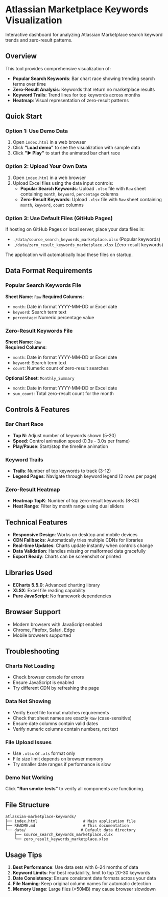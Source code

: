 # Atlassian Marketplace Keywords Visualization

Interactive dashboard for analyzing Atlassian Marketplace search keyword trends and zero-result patterns.

## Overview

This tool provides comprehensive visualization of:
- **Popular Search Keywords**: Bar chart race showing trending search terms over time
- **Zero-Result Analysis**: Keywords that return no marketplace results  
- **Keyword Trails**: Trend lines for top keywords across months
- **Heatmap**: Visual representation of zero-result patterns

## Quick Start

### Option 1: Use Demo Data
1. Open `index.html` in a web browser
2. Click **"Load demo"** to see the visualization with sample data
3. Click **"▶ Play"** to start the animated bar chart race

### Option 2: Upload Your Own Data
1. Open `index.html` in a web browser
2. Upload Excel files using the data input controls:
   - **Popular Search Keywords**: Upload `.xlsx` file with `Raw` sheet containing `month`, `keyword`, `percentage` columns
   - **Zero-Result Keywords**: Upload `.xlsx` file with `Raw` sheet containing `month`, `keyword`, `count` columns

### Option 3: Use Default Files (GitHub Pages)
If hosting on GitHub Pages or local server, place your data files in:
- `./data/source_search_keywords_marketplace.xlsx` (Popular keywords)
- `./data/zero_result_keywords_marketplace.xlsx` (Zero-result keywords)

The application will automatically load these files on startup.

## Data Format Requirements

### Popular Search Keywords File
**Sheet Name**: `Raw`
**Required Columns**:
- `month`: Date in format YYYY-MM-DD or Excel date
- `keyword`: Search term text
- `percentage`: Numeric percentage value

### Zero-Result Keywords File
**Sheet Name**: `Raw`  
**Required Columns**:
- `month`: Date in format YYYY-MM-DD or Excel date
- `keyword`: Search term text  
- `count`: Numeric count of zero-result searches

**Optional Sheet**: `Monthly_Summary`
- `month`: Date in format YYYY-MM-DD or Excel date
- `sum_count`: Total zero-result count for the month

## Controls & Features

### Bar Chart Race
- **Top N**: Adjust number of keywords shown (5-20)
- **Speed**: Control animation speed (0.3s - 3.0s per frame)
- **Play/Pause**: Start/stop the timeline animation

### Keyword Trails
- **Trails**: Number of top keywords to track (3-12)
- **Legend Pages**: Navigate through keyword legend (2 rows per page)

### Zero-Result Heatmap
- **Heatmap TopK**: Number of top zero-result keywords (8-30)
- **Heat Range**: Filter by month range using dual sliders

## Technical Features

- **Responsive Design**: Works on desktop and mobile devices
- **CDN Fallbacks**: Automatically tries multiple CDNs for libraries
- **Real-time Updates**: Charts update instantly when controls change
- **Data Validation**: Handles missing or malformed data gracefully
- **Export Ready**: Charts can be screenshot or printed

## Libraries Used

- **ECharts 5.5.0**: Advanced charting library
- **XLSX**: Excel file reading capability
- **Pure JavaScript**: No framework dependencies

## Browser Support

- Modern browsers with JavaScript enabled
- Chrome, Firefox, Safari, Edge
- Mobile browsers supported

## Troubleshooting

### Charts Not Loading
- Check browser console for errors
- Ensure JavaScript is enabled
- Try different CDN by refreshing the page

### Data Not Showing
- Verify Excel file format matches requirements
- Check that sheet names are exactly `Raw` (case-sensitive)
- Ensure date columns contain valid dates
- Verify numeric columns contain numbers, not text

### File Upload Issues
- Use `.xlsx` or `.xls` format only
- File size limit depends on browser memory
- Try smaller date ranges if performance is slow

### Demo Not Working
Click **"Run smoke tests"** to verify all components are functioning.

## File Structure

```
atlassian-marketplace-keywords/
├── index.html                    # Main application file
├── README.md                     # This documentation
└── data/                        # Default data directory
    ├── source_search_keywords_marketplace.xlsx
    └── zero_result_keywords_marketplace.xlsx
```

## Usage Tips

1. **Best Performance**: Use data sets with 6-24 months of data
2. **Keyword Limits**: For best readability, limit to top 20-30 keywords
3. **Date Consistency**: Ensure consistent date formats across your data
4. **File Naming**: Keep original column names for automatic detection
5. **Memory Usage**: Large files (>50MB) may cause browser slowdown

